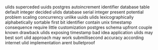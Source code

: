 ulids superceded uuids postgres autoincrement identifier database table default integer decided ulids database serial integer present potential problem scaling concurrency unlike uuids ulids lexicographically alphabetically sortable first bit identifier contain unix timestamp consequence require little customization postgres schema upfront couple known drawback ulids exposing timestamp bad idea application ulids may best sort ulid approach may work submillisecond accuracy according internet ulid implementation arent bulletproof